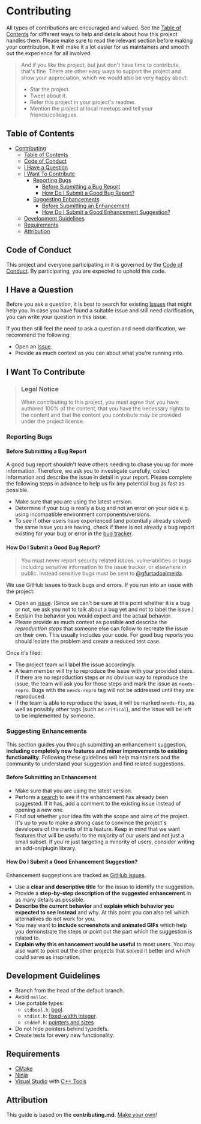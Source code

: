 # Contributing

All types of contributions are encouraged and valued. See the [Table of Contents](#table-of-contents) for different ways to help and details about how this project handles them. Please make sure to read the relevant section before making your contribution. It will make it a lot easier for us maintainers and smooth out the experience for all involved.

> And if you like the project, but just don't have time to contribute, that's fine. There are other easy ways to support the project and show your appreciation, which we would also be very happy about:
>
> * Star the project.
> * Tweet about it.
> * Refer this project in your project's readme.
> * Mention the project at local meetups and tell your friends/colleagues.

## Table of Contents

- [Contributing](#contributing)
  - [Table of Contents](#table-of-contents)
  - [Code of Conduct](#code-of-conduct)
  - [I Have a Question](#i-have-a-question)
  - [I Want To Contribute](#i-want-to-contribute)
    - [Reporting Bugs](#reporting-bugs)
      - [Before Submitting a Bug Report](#before-submitting-a-bug-report)
      - [How Do I Submit a Good Bug Report?](#how-do-i-submit-a-good-bug-report)
    - [Suggesting Enhancements](#suggesting-enhancements)
      - [Before Submitting an Enhancement](#before-submitting-an-enhancement)
      - [How Do I Submit a Good Enhancement Suggestion?](#how-do-i-submit-a-good-enhancement-suggestion)
  - [Development Guidelines](#development-guidelines)
  - [Requirements](#requirements)
  - [Attribution](#attribution)

## Code of Conduct

This project and everyone participating in it is governed by the [Code of Conduct](/docs/CODE_OF_CONDUCT.md).
By participating, you are expected to uphold this code.

## I Have a Question

Before you ask a question, it is best to search for existing [Issues][issues-page] that might help you. In case you have found a suitable issue and still need clarification, you can write your question in this issue.

If you then still feel the need to ask a question and need clarification, we recommend the following:

* Open an [Issue][issues-new].
* Provide as much context as you can about what you're running into.

## I Want To Contribute

> ### Legal Notice
>
> When contributing to this project, you must agree that you have authored 100% of the content, that you have the necessary rights to the content and that the content you contribute may be provided under the project license.

### Reporting Bugs

#### Before Submitting a Bug Report

A good bug report shouldn't leave others needing to chase you up for more information. Therefore, we ask you to investigate carefully, collect information and describe the issue in detail in your report. Please complete the following steps in advance to help us fix any potential bug as fast as possible.

* Make sure that you are using the latest version.
* Determine if your bug is really a bug and not an error on your side e.g. using incompatible environment components/versions.
* To see if other users have experienced (and potentially already solved) the same issue you are having, check if there is not already a bug report existing for your bug or error in the [bug tracker][issues-bug].

#### How Do I Submit a Good Bug Report?

> You must never report security related issues, vulnerabilities or bugs including sensitive information to the issue tracker, or elsewhere in public. Instead sensitive bugs must be sent to [@gfurtadoalmeida][twitter].

We use GitHub issues to track bugs and errors. If you run into an issue with the project:

* Open an [issue][issues-new]. (Since we can't be sure at this point whether it is a bug or not, we ask you not to talk about a bug yet and not to label the issue.)
* Explain the behavior you would expect and the actual behavior.
* Please provide as much context as possible and describe the *reproduction steps* that someone else can follow to recreate the issue on their own. This usually includes your code. For good bug reports you should isolate the problem and create a reduced test case.

Once it's filed:

* The project team will label the issue accordingly.
* A team member will try to reproduce the issue with your provided steps. If there are no reproduction steps or no obvious way to reproduce the issue, the team will ask you for those steps and mark the issue as `needs-repro`. Bugs with the `needs-repro` tag will not be addressed until they are reproduced.
* If the team is able to reproduce the issue, it will be marked `needs-fix`, as well as possibly other tags (such as `critical`), and the issue will be left to be implemented by someone.

### Suggesting Enhancements

This section guides you through submitting an enhancement suggestion, **including completely new features and minor improvements to existing functionality**. Following these guidelines will help maintainers and the community to understand your suggestion and find related suggestions.

#### Before Submitting an Enhancement

* Make sure that you are using the latest version.
* Perform a [search][issues-page] to see if the enhancement has already been suggested. If it has, add a comment to the existing issue instead of opening a new one.
* Find out whether your idea fits with the scope and aims of the project. It's up to you to make a strong case to convince the project's developers of the merits of this feature. Keep in mind that we want features that will be useful to the majority of our users and not just a small subset. If you're just targeting a minority of users, consider writing an add-on/plugin library.

#### How Do I Submit a Good Enhancement Suggestion?

Enhancement suggestions are tracked as [GitHub issues][issues-page].

* Use a **clear and descriptive title** for the issue to identify the suggestion.
* Provide a **step-by-step description of the suggested enhancement** in as many details as possible.
* **Describe the current behavior** and **explain which behavior you expected to see instead** and why. At this point you can also tell which alternatives do not work for you.
* You may want to **include screenshots and animated GIFs** which help you demonstrate the steps or point out the part which the suggestion is related to.
* **Explain why this enhancement would be useful** to most users. You may also want to point out the other projects that solved it better and which could serve as inspiration.

## Development Guidelines

* Branch from the head of the default branch.
* Avoid ```malloc```.
* Use portable types:
  * ```stdbool.h```: [bool](https://en.wikipedia.org/wiki/C_data_types#Boolean_type).
  * ```stdint.h```: [fixed-width integer](https://en.wikipedia.org/wiki/C_data_types#stdint.h).
  * ```stddef.h```: [pointers and sizes](https://en.wikipedia.org/wiki/C_data_types#Size_and_pointer_difference_types).
* Do not hide pointers behind typedefs.
* Create tests for every new functionality.

## Requirements

* [CMake](https://cmake.org/)
* [Ninja](https://github.com/ninja-build/ninja)
* [Visual Studio][vs-site] with [C++ Tools][vs-cpp]

## Attribution

This guide is based on the **contributing.md**. [Make your own](https://contributing.md/)!

[issues-bug]: https://github.com/gfurtadoalmeida/iot-lib-formulas/labels/bug
[issues-page]: https://github.com/gfurtadoalmeida/iot-lib-formulas/issues
[issues-new]: https://github.com/gfurtadoalmeida/iot-lib-formulas/issues/new/choose
[twitter]: https://x.com/gfurtadoalmeida
[vs-cpp]: https://visualstudio.microsoft.com/vs/features/cplusplus/
[vs-site]: https://visualstudio.microsoft.com/
